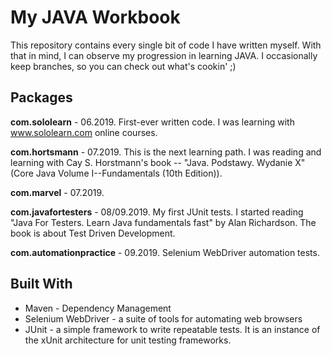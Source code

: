 # My JAVA Workbook

This repository contains every single bit of code I have written myself. With that in mind, I can observe my progression in learning JAVA. I occasionally keep branches, so you can check out what's cookin' ;)

## Packages

**com.sololearn** - 06.2019. First-ever written code. I was learning with www.sololearn.com online courses.

**com.hortsmann** - 07.2019. This is the next learning path. I was reading and learning with Cay S. Horstmann's book -- "Java. Podstawy. Wydanie X" (Core Java Volume I--Fundamentals (10th Edition)).

**com.marvel** - 07.2019.

**com.javafortesters** - 08/09.2019. My first JUnit tests. I started reading "Java For Testers. Learn Java fundamentals fast" by Alan Richardson. The book is about Test Driven Development.

**com.automationpractice** - 09.2019. Selenium WebDriver automation tests.

## Built With
- Maven - Dependency Management
- Selenium WebDriver - a suite of tools for automating web browsers
- JUnit - a simple framework to write repeatable tests. It is an instance of the xUnit architecture for unit testing frameworks.
